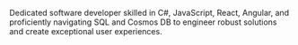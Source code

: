 Dedicated software developer skilled in C#, JavaScript, React, Angular, and proficiently navigating SQL and Cosmos DB to engineer robust solutions and create exceptional user experiences.
